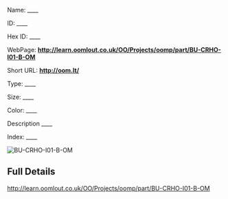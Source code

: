 

 
Name: ____

ID: ____

Hex ID: ____

WebPage: __http://learn.oomlout.co.uk/OO/Projects/oomp/part/BU-CRHO-I01-B-OM__

Short URL: __http://oom.lt/__


Type: ____  

Size: ____  

Color: ____  

Description ____  

Index: ____


![BU-CRHO-I01-B-OM](http://oomlout.com/oomp-gen/parts/BU-CRHO-I01-B-OM/BU-CRHO-I01-B-OM_420.jpg)



 ## Full Details

 http://learn.oomlout.co.uk/OO/Projects/oomp/part/BU-CRHO-I01-B-OM














